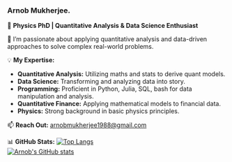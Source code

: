 ### Arnob Mukherjee.

🔬 **Physics PhD | Quantitative Analysis & Data Science Enthusiast**

🔭 I’m passionate about applying quantitative analysis and data-driven approaches to solve complex real-world problems.

💡 **My Expertise:**
- **Quantitative Analysis:** Utilizing maths and stats to derive quant models.
- **Data Science:** Transforming and analyzing data into story.
- **Programming:** Proficient in Python, Julia, SQL, bash for data manipulation and analysis.
- **Quantitative Finance:** Applying mathematical models to financial data.
- **Physics:** Strong background in basic physics principles.

📫 **Reach Out:** arnobmukherjee1988@gmail.com

📊 **GitHub Stats:**
[![Top Langs](https://github-readme-stats.vercel.app/api/top-langs/?username=arnobmukherjee1988)](https://github.com/arnobmukherjee1988/github-readme-stats)  
[![Arnob's GitHub stats](https://github-readme-stats.vercel.app/api?username=arnobmukherjee1988&show_icons=true&theme=default)](https://github.com/arnobmukherjee1988/github-readme-stats)

<!-- [![Top Langs](https://github-readme-stats-git-masterrstaa-rickstaa.vercel.app/api/top-langs/?username=arnobmukherjee1988)](https://github.com/arnobmukherjee1988/github-readme-stats) -->